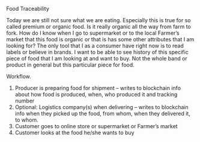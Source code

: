 Food Traceability

Today we are still not sure what we are eating. Especially this is true for so called premium or organic food. Is it really organic all the way from farm to fork. How do I know when I go to supermarket or to the local Farmer’s market that this food is organic or that is has some other attributes that I am looking for? The only tool that I as a consumer have right now is to read labels or believe in brands. I want to be able to see history of this specific piece of food that I am looking at and want to buy. Not the whole band or product in general but this particular piece for food. 

Workflow.
1.	Producer is preparing food for shipment – writes to blockchain info about how food is produced, when, who produced it and tracking number
2.	Optional: Logistics company(s) when delivering – writes to blockchain info when they picked up the food, from whom, when they delivered it, to whom.
3.	Customer goes to online store or supermarket or Farmer’s market
4.	Customer looks at the food he/she wants to buy
